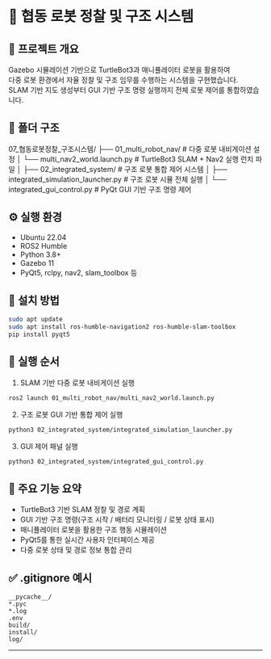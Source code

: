 # 🤝 협동 로봇 정찰 및 구조 시스템

## 📂 프로젝트 개요

Gazebo 시뮬레이션 기반으로 TurtleBot3과 매니퓰레이터 로봇을 활용하여  
다중 로봇 환경에서 자율 정찰 및 구조 임무를 수행하는 시스템을 구현했습니다.  
SLAM 기반 지도 생성부터 GUI 기반 구조 명령 실행까지 전체 로봇 제어를 통합하였습니다.

## 📁 폴더 구조

07_협동로봇정찰_구조시스템/
├── 01_multi_robot_nav/           # 다중 로봇 내비게이션 설정
│   └── multi_nav2_world.launch.py      # TurtleBot3 SLAM + Nav2 실행 런치 파일
│
├── 02_integrated_system/         # 구조 로봇 통합 제어 시스템
│   ├── integrated_simulation_launcher.py   # 구조 로봇 시뮬 전체 실행
│   └── integrated_gui_control.py          # PyQt GUI 기반 구조 명령 제어

## ⚙️ 실행 환경

- Ubuntu 22.04
- ROS2 Humble
- Python 3.8+
- Gazebo 11
- PyQt5, rclpy, nav2, slam_toolbox 등

## 🔧 설치 방법

```bash
sudo apt update
sudo apt install ros-humble-navigation2 ros-humble-slam-toolbox
pip install pyqt5
```

## 🚀 실행 순서

1. SLAM 기반 다중 로봇 내비게이션 실행

```bash
ros2 launch 01_multi_robot_nav/multi_nav2_world.launch.py
```

2. 구조 로봇 GUI 기반 통합 제어 실행

```bash
python3 02_integrated_system/integrated_simulation_launcher.py
```

3. GUI 제어 패널 실행

```bash
python3 02_integrated_system/integrated_gui_control.py
```

## 🧠 주요 기능 요약

- TurtleBot3 기반 SLAM 정찰 및 경로 계획
- GUI 기반 구조 명령(구조 시작 / 배터리 모니터링 / 로봇 상태 표시)
- 매니퓰레이터 로봇을 활용한 구조 행동 시뮬레이션
- PyQt5를 통한 실시간 사용자 인터페이스 제공
- 다중 로봇 상태 및 경로 정보 통합 관리

## ✅ .gitignore 예시

```gitignore
__pycache__/
*.pyc
*.log
.env
build/
install/
log/
```

---
